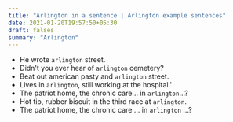 ```yaml
---
title: "Arlington in a sentence | Arlington example sentences"
date: 2021-01-20T19:57:50+05:30
draft: falses
summary: "Arlington"
---
```

- He wrote `arlington` street.
- Didn't you ever hear of `arlington` cemetery?
- Beat out american pasty and `arlington` street.
- Lives in `arlington`, still working at the hospital.'
- The patriot home, the chronic care... in `arlington`...?
- Hot tip, rubber biscuit in the third race at `arlington`.
- The patriot home, the chronic care ... in `arlington` ...?
                 
